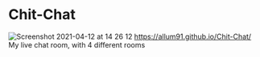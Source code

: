 # Chit-Chat
![Screenshot 2021-04-12 at 14 26 12](https://user-images.githubusercontent.com/77341937/114401921-42ed0d80-9b9b-11eb-968d-0dfe877dc1c2.png)
https://allum91.github.io/Chit-Chat/
My live chat room, with 4 different rooms
